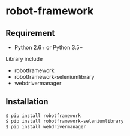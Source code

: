 # robot-framework

## Requirement
* Python 2.6+ or Python 3.5+ 

Library include

* robotframework
* robotframework-seleniumlibrary
* webdrivermanager
## Installation

```bash
$ pip install robotframework
$ pip install robotframework-seleniumlibrary
$ pip install webdrivermanager
```
